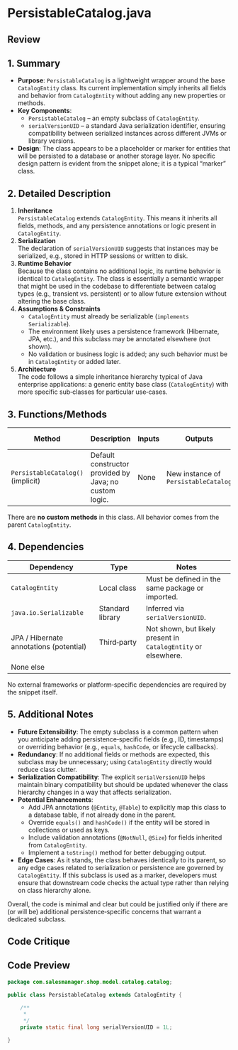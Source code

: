 # PersistableCatalog.java

## Review

## 1. Summary
- **Purpose**: `PersistableCatalog` is a lightweight wrapper around the base `CatalogEntity` class.  Its current implementation simply inherits all fields and behavior from `CatalogEntity` without adding any new properties or methods.
- **Key Components**:
  - `PersistableCatalog` – an empty subclass of `CatalogEntity`.
  - `serialVersionUID` – a standard Java serialization identifier, ensuring compatibility between serialized instances across different JVMs or library versions.
- **Design**: The class appears to be a placeholder or marker for entities that will be persisted to a database or another storage layer.  No specific design pattern is evident from the snippet alone; it is a typical “marker” class.

## 2. Detailed Description
1. **Inheritance**  
   `PersistableCatalog` extends `CatalogEntity`.  This means it inherits all fields, methods, and any persistence annotations or logic present in `CatalogEntity`.  
2. **Serialization**  
   The declaration of `serialVersionUID` suggests that instances may be serialized, e.g., stored in HTTP sessions or written to disk.  
3. **Runtime Behavior**  
   Because the class contains no additional logic, its runtime behavior is identical to `CatalogEntity`.  The class is essentially a semantic wrapper that might be used in the codebase to differentiate between catalog types (e.g., transient vs. persistent) or to allow future extension without altering the base class.  
4. **Assumptions & Constraints**  
   - `CatalogEntity` must already be serializable (`implements Serializable`).  
   - The environment likely uses a persistence framework (Hibernate, JPA, etc.), and this subclass may be annotated elsewhere (not shown).  
   - No validation or business logic is added; any such behavior must be in `CatalogEntity` or added later.  
5. **Architecture**  
   The code follows a simple inheritance hierarchy typical of Java enterprise applications: a generic entity base class (`CatalogEntity`) with more specific sub‑classes for particular use‑cases.

## 3. Functions/Methods
| Method | Description | Inputs | Outputs | Side Effects |
|--------|-------------|--------|---------|--------------|
| `PersistableCatalog()` (implicit) | Default constructor provided by Java; no custom logic. | None | New instance of `PersistableCatalog` | None |

There are **no custom methods** in this class.  All behavior comes from the parent `CatalogEntity`.

## 4. Dependencies
| Dependency | Type | Notes |
|------------|------|-------|
| `CatalogEntity` | Local class | Must be defined in the same package or imported. |
| `java.io.Serializable` | Standard library | Inferred via `serialVersionUID`. |
| JPA / Hibernate annotations (potential) | Third‑party | Not shown, but likely present in `CatalogEntity` or elsewhere. |
| None else |  |  |

No external frameworks or platform‑specific dependencies are required by the snippet itself.

## 5. Additional Notes
- **Future Extensibility**: The empty subclass is a common pattern when you anticipate adding persistence‑specific fields (e.g., ID, timestamps) or overriding behavior (e.g., `equals`, `hashCode`, or lifecycle callbacks).  
- **Redundancy**: If no additional fields or methods are expected, this subclass may be unnecessary; using `CatalogEntity` directly would reduce class clutter.  
- **Serialization Compatibility**: The explicit `serialVersionUID` helps maintain binary compatibility but should be updated whenever the class hierarchy changes in a way that affects serialization.  
- **Potential Enhancements**:
  - Add JPA annotations (`@Entity`, `@Table`) to explicitly map this class to a database table, if not already done in the parent.  
  - Override `equals()` and `hashCode()` if the entity will be stored in collections or used as keys.  
  - Include validation annotations (`@NotNull`, `@Size`) for fields inherited from `CatalogEntity`.  
  - Implement a `toString()` method for better debugging output.  
- **Edge Cases**: As it stands, the class behaves identically to its parent, so any edge cases related to serialization or persistence are governed by `CatalogEntity`.  If this subclass is used as a marker, developers must ensure that downstream code checks the actual type rather than relying on class hierarchy alone.  

Overall, the code is minimal and clear but could be justified only if there are (or will be) additional persistence‑specific concerns that warrant a dedicated subclass.

## Code Critique



## Code Preview

```java
package com.salesmanager.shop.model.catalog.catalog;

public class PersistableCatalog extends CatalogEntity {

	/**
	 * 
	 */
	private static final long serialVersionUID = 1L;

}



```
